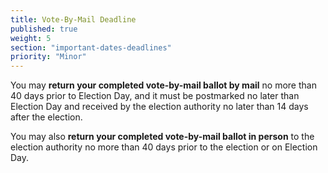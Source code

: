 ```yaml
---
title: Vote-By-Mail Deadline
published: true
weight: 5
section: "important-dates-deadlines"
priority: "Minor"
---
```

You may **return your completed vote-by-mail ballot by mail** no more than 40 days prior to Election Day, and it must be postmarked no later than Election Day and received by the election authority no later than 14 days after the election.  

You may also **return your completed vote-by-mail ballot in person** to the election authority no more than 40 days prior to the election or on Election Day.  
